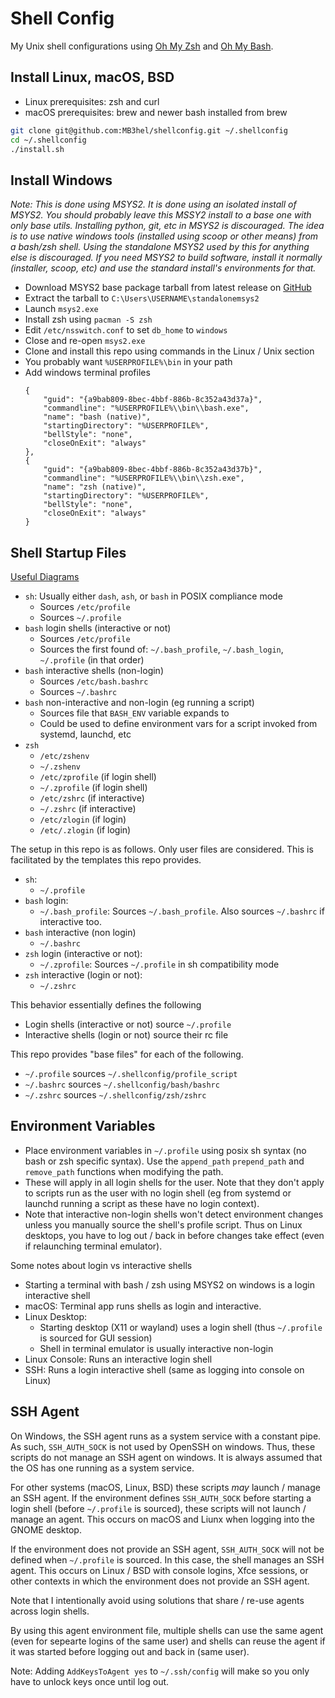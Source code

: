# Shell Config

My Unix shell configurations using [Oh My Zsh](https://ohmyz.sh/) and [Oh My Bash](https://ohmybash.nntoan.com/).



## Install Linux, macOS, BSD

- Linux prerequisites: zsh and curl
- macOS prerequisites: brew and newer bash installed from brew

```sh
git clone git@github.com:MB3hel/shellconfig.git ~/.shellconfig
cd ~/.shellconfig
./install.sh
```

## Install Windows

*Note: This is done using MSYS2. It is done using an isolated install of MSYS2. You should probably leave this MSSY2 install to a base one with only base utils. Installing python, git, etc in MSYS2 is discouraged. The idea is to use native windows tools (installed using scoop or other means) from a bash/zsh shell. Using the standalone MSYS2 used by this for anything else is discouraged. If you need MSYS2 to build software, install it normally (installer, scoop, etc) and use the standard install's environments for that.*

- Download MSYS2 base package tarball from latest release on [GitHub](https://github.com/msys2/msys2-installer/releases)
- Extract the tarball to `C:\Users\USERNAME\standalonemsys2`
- Launch `msys2.exe`
- Install zsh using `pacman -S zsh`
- Edit `/etc/nsswitch.conf` to set `db_home` to `windows`
- Close and re-open `msys2.exe`
- Clone and install this repo using commands in the Linux / Unix section
- You probably want `%USERPROFILE%\bin` in your path
- Add windows terminal profiles
    ```
    {
        "guid": "{a9bab809-8bec-4bbf-886b-8c352a43d37a}",
        "commandline": "%USERPROFILE%\\bin\\bash.exe",
        "name": "bash (native)",
        "startingDirectory": "%USERPROFILE%",
        "bellStyle": "none",
        "closeOnExit": "always"
    },
    {
        "guid": "{a9bab809-8bec-4bbf-886b-8c352a43d37b}",
        "commandline": "%USERPROFILE%\\bin\\zsh.exe",
        "name": "zsh (native)",
        "startingDirectory": "%USERPROFILE%",
        "bellStyle": "none",
        "closeOnExit": "always"
    }
    ```

## Shell Startup Files

[Useful Diagrams](https://medium.com/@rajsek/zsh-bash-startup-files-loading-order-bashrc-zshrc-etc-e30045652f2e)

- `sh`: Usually either `dash`, `ash`, or `bash` in POSIX compliance mode
    - Sources `/etc/profile`
    - Sources `~/.profile`
- `bash` login shells (interactive or not)
    - Sources `/etc/profile`
    - Sources the first found of: `~/.bash_profile`, `~/.bash_login`, `~/.profile` (in that order)
- `bash` interactive shells (non-login)
    - Sources `/etc/bash.bashrc`
    - Sources `~/.bashrc`
- `bash` non-interactive and non-login (eg running a script)
    - Sources file that `BASH_ENV` variable expands to
    - Could be used to define environment vars for a script invoked from systemd, launchd, etc
- `zsh`
    - `/etc/zshenv`
    - `~/.zshenv`
    - `/etc/zprofile` (if login shell)
    - `~/.zprofile` (if login shell)
    - `/etc/zshrc` (if interactive)
    - `~/.zshrc` (if interactive)
    - `/etc/zlogin` (if login)
    - `/etc/.zlogin` (if login)

The setup in this repo is as follows. Only user files are considered. This is facilitated by the templates this repo provides.

- `sh`:
    - `~/.profile`
- `bash` login:
    - `~/.bash_profile`: Sources `~/.bash_profile`. Also sources `~/.bashrc` if interactive too.
- `bash` interactive (non login)
    - `~/.bashrc`
- `zsh` login (interactive or not):
    - `~/.zprofile`: Sources `~/.profile` in sh compatibility mode
- `zsh` interactive (login or not):
    - `~/.zshrc`

This behavior essentially defines the following

- Login shells (interactive or not) source `~/.profile`
- Interactive shells (login or not) source their rc file

This repo provides "base files" for each of the following.

- `~/.profile` sources `~/.shellconfig/profile_script`
- `~/.bashrc` sources `~/.shellconfig/bash/bashrc`
- `~/.zshrc` sources `~/.shellconfig/zsh/zshrc`

## Environment Variables

- Place environment variables in `~/.profile` using posix sh syntax (no bash or zsh specific syntax). Use the `append_path` `prepend_path` and `remove_path` functions when modifying the path.
- These will apply in all login shells for the user. Note that they don't apply to scripts run as the user with no login shell (eg from systemd or launchd running a script as these have no login context).
- Note that interactive non-login shells won't detect environment changes unless you manually source the shell's profile script. Thus on Linux desktops, you have to log out / back in before changes take effect (even if relaunching terminal emulator).

Some notes about login vs interactive shells

- Starting a terminal with bash / zsh using MSYS2 on windows is a login interactive shell
- macOS: Terminal app runs shells as login and interactive.
- Linux Desktop:
    - Starting desktop (X11 or wayland) uses a login shell (thus `~/.profile` is sourced for GUI session)
    - Shell in terminal emulator is usually interactive non-login
- Linux Console: Runs an interactive login shell
- SSH: Runs a login interactive shell (same as logging into console on Linux)


## SSH Agent

On Windows, the SSH agent runs as a system service with a constant pipe. As such, `SSH_AUTH_SOCK` is not used by OpenSSH on windows. Thus, these scripts do not manage an SSH agent on windows. It is always assumed that the OS has one running as a system service.

For other systems (macOS, Linux, BSD) these scripts *may* launch / manage an SSH agent. If the environment defines `SSH_AUTH_SOCK` before starting a login shell (before `~/.profile` is sourced), these scripts will not launch / manage an agent. This occurs on macOS and Liunx when logging into the GNOME desktop.

If the environment does not provide an SSH agent, `SSH_AUTH_SOCK` will not be defined when `~/.profile` is sourced. In this case, the shell manages an SSH agent. This occurs on Linux / BSD with console logins, Xfce sessions, or other contexts in which the environment does not provide an SSH agent.

Note that I intentionally avoid using solutions that share / re-use agents across login shells.

By using this agent environment file, multiple shells can use the same agent (even for sepearte logins of the same user) and shells can reuse the agent if it was started before logging out and back in (same user).

Note: Adding `AddKeysToAgent yes` to `~/.ssh/config` will make so you only have to unlock keys once until log out.
